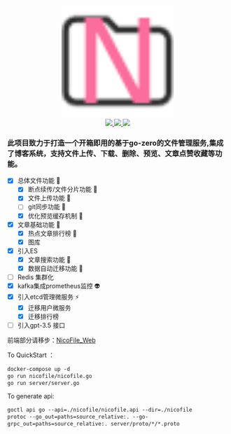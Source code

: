 
<p align="center">

<img style="width :256px" src="https://raw.githubusercontent.com/Dip-a-scent-of-Blossom/NicoFile_Web/refs/heads/main/public/logo.png">
<br>
<a href="https://golang.google.cn/dl/"> <img src="https://img.shields.io/github/go-mod/go-version/ManInM00N/Go_Pixiv"> </a>
<a href="https://github.com/ManInM00N/Go_Pixiv/blob/master/LICENSE"><img src="https://img.shields.io/github/license/ManInM00N/NicoFile"> </a>
<a href="https://github.com/zeromicro/go-zero"> <img src="https://img.shields.io/badge/go--zero-v1.8.1-red"> </a>

</p>

### 此项目致力于打造一个开箱即用的基于go-zero的文件管理服务,集成了博客系统，支持文件上传、下载、删除、预览、文章点赞收藏等功能。

- [x] 总体文件功能 :tada:
  - [x] 断点续传/文件分片功能 :tada:
  - [x] 文件上传功能 :tada:
  - [ ] git同步功能 :tada:
  - [x] 优化预览缓存机制 :wave:
- [x] 文章基础功能 :monocle_face:
  - [x] 热点文章排行榜 :monocle_face:
  - [x] 图库 
- [x] 引入ES
  - [x] 文章搜索功能 :monocle_face:
  - [x] 数据自动迁移功能 :monocle_face:
- [ ] Redis 集群化
- [x] kafka集成prometheus监控 :alien:
- [x] 引入etcd管理微服务 :zap:
  - [x] 迁移用户微服务
  - [x] 迁移排行榜 
- [ ] 引入gpt-3.5 接口 

前端部分请移步：[NicoFile_Web](https://github.com/Dip-a-scent-of-Blossom/NicoFile_Web)


To QuickStart ：
```shell
docker-compose up -d
go run nicofile/nicofile.go
go run server/server.go 
```
To generate api:
```shell
goctl api go --api=./nicofile/nicofile.api --dir=./nicofile 
protoc --go_out=paths=source_relative:. --go-grpc_out=paths=source_relative:. server/proto/*/*.proto
```